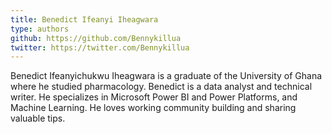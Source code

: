```yaml
---
title: Benedict Ifeanyi Iheagwara 
type: authors
github: https://github.com/Bennykillua
twitter: https://twitter.com/Bennykillua
---
```

Benedict Ifeanyichukwu Iheagwara is a graduate of the University of Ghana where he studied pharmacology. Benedict is a data analyst and technical writer. He specializes in Microsoft Power BI and Power Platforms, and Machine Learning. He loves working community building and sharing valuable tips.
